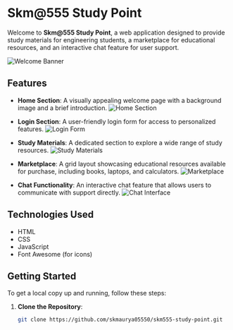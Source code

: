# Skm@555 Study Point

Welcome to **Skm@555 Study Point**, a web application designed to provide study materials for engineering students, a marketplace for educational resources, and an interactive chat feature for user support.

![Welcome Banner](https://i.ibb.co/PNTSVkM/photo-1544631008-534b4b6c1215.jpg)

## Features

- **Home Section**: A visually appealing welcome page with a background image and a brief introduction.
  ![Home Section]()
  
- **Login Section**: A user-friendly login form for access to personalized features.
  ![Login Form]()

- **Study Materials**: A dedicated section to explore a wide range of study resources.
  ![Study Materials]()
  
- **Marketplace**: A grid layout showcasing educational resources available for purchase, including books, laptops, and calculators.
  ![Marketplace]()

- **Chat Functionality**: An interactive chat feature that allows users to communicate with support directly.
  ![Chat Interface]()

## Technologies Used

- HTML
- CSS
- JavaScript
- Font Awesome (for icons)

## Getting Started

To get a local copy up and running, follow these steps:

1. **Clone the Repository**:
   ```bash
   git clone https://github.com/skmaurya05550/skm555-study-point.git
